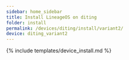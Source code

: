 ```yaml
---
sidebar: home_sidebar
title: Install LineageOS on diting
folder: install
permalink: /devices/diting/install/variant2/
device: diting_variant2
---
```

{% include templates/device_install.md %}
